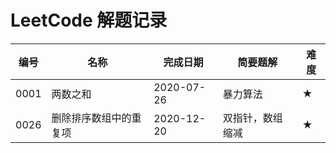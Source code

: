 LeetCode 解题记录
=================

| 编号 | 名称                   | 完成日期   | 简要题解         | 难度 |
| ---- | ---------------------- | ---------- | ---------------- | ---- |
| 0001 | 两数之和               | 2020-07-26 | 暴力算法         | ★    |
| 0026 | 删除排序数组中的重复项 | 2020-12-20 | 双指针，数组缩减 | ★    |